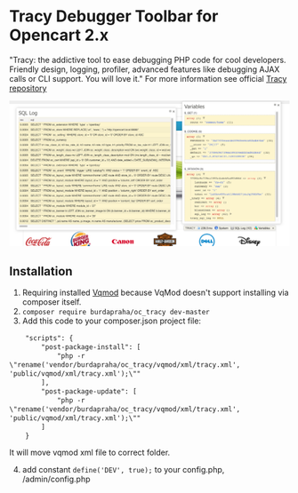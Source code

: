 # Tracy Debugger Toolbar for Opencart 2.x

"Tracy: the addictive tool to ease debugging PHP code for cool developers. Friendly design, logging, profiler, advanced features like debugging AJAX calls or CLI support. You will love it."
For more information see official [Tracy repository](https://github.com/nette/tracy)

![Preview of Debugger](./doc/screenshot.png)

## Installation

1. Requiring installed [Vqmod](https://github.com/vqmod/vqmod) because VqMod doesn't support installing via composer itself.
2. `composer require burdapraha/oc_tracy dev-master`
3. Add this code to your composer.json project file:

```
    "scripts": {
        "post-package-install": [
            "php -r \"rename('vendor/burdapraha/oc_tracy/vqmod/xml/tracy.xml', 'public/vqmod/xml/tracy.xml');\""
        ],
        "post-package-update": [
            "php -r \"rename('vendor/burdapraha/oc_tracy/vqmod/xml/tracy.xml', 'public/vqmod/xml/tracy.xml');\""
        ]
    } 
```
    
It will move vqmod xml file to correct folder.

4. add constant `define('DEV', true);` to your config.php, /admin/config.php